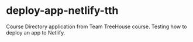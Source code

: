 # deploy-app-netlify-tth

Course Directory application from Team TreeHouse course. Testing how to deploy an app to Netlify.